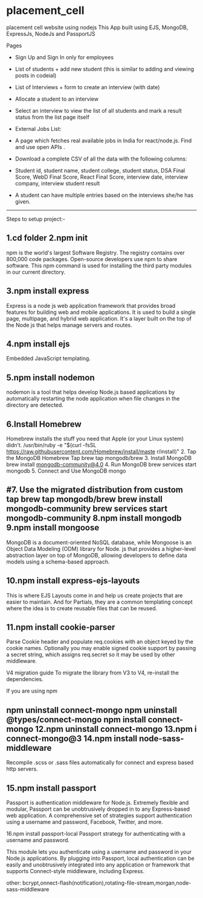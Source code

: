 # placement_cell
placement cell website using nodejs
This App built using EJS, MongoDB, ExpressJs, NodeJs and PassportJS


Pages
- Sign Up and Sign In only for employees
- List of students + add new student (this is similar to adding and viewing posts in codeial)
- List of Interviews + form to create an interview (with date)
- Allocate a student to an interview
- Select an interview to view the list of all students and mark a result status from the list
page itself

- External Jobs List:
- A page which fetches real available jobs in India for react/node.js. Find and
use open APIs .

- Download a complete CSV of all the data with the following columns:
- Student id, student name, student college, student status, DSA Final Score, WebD Final
Score, React Final Score, interview date, interview company, interview student result
- A student can have multiple entries based on the interviews she/he has given.
------------------------------------------------------------------------------------------------------------

Steps to setup project:-

1.cd folder
2.npm init
----
npm is the world's largest Software Registry. The registry contains over 800,000 code packages. Open-source developers use npm to share software.
This npm command is used for installing the third party modules in our current directory.

3.npm install express
----
Express is a node js web application framework that provides broad features for building web and mobile applications. It is used to build a single page, multipage, and hybrid web application. It's a layer built on the top of the Node js that helps manage servers and routes.

4.npm install ejs
----
Embedded JavaScript templating.

5.npm install nodemon
----
nodemon is a tool that helps develop Node.js based applications by automatically restarting the node application when file changes in the directory are detected.

6.Install Homebrew
----
Homebrew installs the stuff you need that Apple (or your Linux system) didn’t.
/usr/bin/ruby -e "$(curl -fsSL
https://raw.githubusercontent.com/Homebrew/install/maste
r/install)"
2. Tap the MongoDB Homebrew Tap
brew tap mongodb/brew
3. Install MongoDB
brew install mongodb-community@4.0
4. Run MongoDB
brew services start mongodb
5. Connect and Use MongoDB
mongo

#7. Use the migrated distribution from custom tap
brew tap mongodb/brew
brew install mongodb-community
brew services start mongodb-community
8.npm install mongodb
9.npm install mongoose
----
MongoDB is a document-oriented NoSQL database, while Mongoose is an Object Data Modeling (ODM) library for Node. js that provides a higher-level abstraction layer on top of MongoDB, allowing developers to define data models using a schema-based approach.

10.npm install express-ejs-layouts
----
This is where EJS Layouts come in and help us create projects that are easier to maintain.
And for Partials, they are a common templating concept where the idea is to create reusable files that can be reused.

11.npm install cookie-parser
----
Parse Cookie header and populate req.cookies with an object keyed by the cookie names. Optionally you may enable signed cookie support by passing a secret string, which assigns req.secret so it may be used by other middleware.


V4 migration guide
To migrate the library from V3 to V4, re-install the dependencies.

If you are using npm

npm uninstall connect-mongo
npm uninstall @types/connect-mongo
npm install connect-mongo
12.npm uninstall connect-mongo
13.npm i connect-mongo@3
14.npm install node-sass-middleware
----
Recompile .scss or .sass files automatically for connect and express based http servers.

15.npm install passport
----
Passport is authentication middleware for Node.js. Extremely flexible and modular, Passport can be unobtrusively dropped in to any Express-based web application. A comprehensive set of strategies support authentication using a username and password, Facebook, Twitter, and more.

16.npm install passport-local
Passport strategy for authenticating with a username and password.

This module lets you authenticate using a username and password in your Node.js applications. By plugging into Passport, local authentication can be easily and unobtrusively integrated into any application or framework that supports Connect-style middleware, including Express.


other:
bcrypt,onnect-flash(notification),rotating-file-stream,morgan,node-sass-middleware
